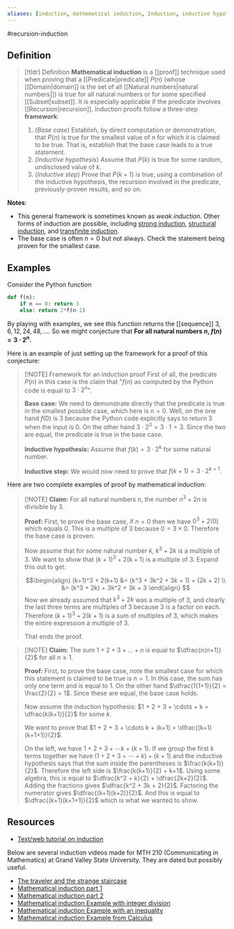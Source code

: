 ```yaml
---
aliases: [induction, mathematical induction, Induction, inductive hypothesis]
--- 
```


#recursion-induction 

## Definition 

> [!tldr] Definition
> **Mathematical induction** is a [[proof]] technique used when proving that a [[Predicate|predicate]] $P(n)$ (whose [[Domain|domain]] is the set of all [[Natural numbers|natural numbers]]) is true for all natural numbers or for some specified [[Subset|subset]]. It is especially applicable if the predicate involves [[Recursion|recursion]]. Induction proofs follow a three-step **framework**: 
> 1. (*Base case*) Establish, by direct computation or demonstration, that $P(n)$ is true for the smallest value of $n$ for which it is claimed to be true. That is, establish that the base case leads to a true statement.  
> 2. (*Inductive hypothesis*) Assume that $P(k)$ is true for some random, undisclosed value of $k$. 
> 3. (*Inductive step*) Prove that $P(k+1)$ is true, using a combination of the inductive hypothesis, the recursion involved in the predicate, previously-proven results, and so on. 

**Notes**: 
- This general framework is sometimes known as *weak induction*. Other forms of induction are possible, including [strong induction](https://ocw.mit.edu/courses/6-042j-mathematics-for-computer-science-fall-2010/resources/lecture-3-strong-induction/), [structural induction](https://www.cs.umd.edu/class/summer2016/cmsc250/files/slides/structuralInduction.pdf), and [transfinite induction](https://mathworld.wolfram.com/TransfiniteInduction.html). 
- The base case is often $n = 0$ but not always. Check the statement being proven for the smallest case.

## Examples 

Consider the Python function
```python
def f(n): 
	if n == 0: return 3
	else: return 2*f(n-1)
```

By playing with examples, we see this function returns the [[sequence]] $3, 6, 12, 24, 48, \dots$. So we might conjecture that **For all natural numbers $n$, $f(n) = 3 \cdot 2^n$.** 

Here is an example of just setting up the framework for a proof of this conjecture: 

> [!NOTE] Framework for an induction proof
> First of all, the predicate $P(n)$ in this case is the claim that "$f(n)$ as computed by the Python code is equal to $3 \cdot 2^n$". 
> 
> **Base case:** We need to demonstrate directly that the predicate is true in the smallest possible case, which here is $n=0$. Well, on the one hand $f(0)$ is 3 because the Python code explicitly says to return 3 when the input is 0. On the other hand $3 \cdot 2^0 = 3 \cdot 1 = 3$. Since the two are equal, the predicate is true in the base case. 
> 
> **Inductive hypothesis:** Assume that $f(k) = 3 \cdot 2^k$ for some natural number. 
> 
> **Inductive step:** We would now need to prove that $f(k+1) = 3 \cdot 2^{k+1}$. 


Here are two complete examples of proof by mathematical induction: 

> [!NOTE] **Claim:** For all natural numbers $n$, the number $n^3 + 2n$ is divisible by $3$. 
> 
> **Proof:** First, to prove the base case, if $n=0$ then we have $0^3 + 2(0)$ which equals $0$. This is a multiple of $3$ because $0 = 3 \times 0$. Therefore the base case is proven. 
> 
> Now assume that for some natural number $k$, $k^3 + 2k$ is a multiple of 3. We want to show that $(k+1)^3 + 2(k+1)$ is a multiple of 3. Expand this out to get: 
> 
> $$\begin{align}
> (k+1)^3 + 2(k+1) &= (k^3 + 3k^2 + 3k + 1) + (2k + 2) \\
>    &= (k^3 + 2k) + 3k^2 + 3k + 3
> \end{align}
> $$
> Now we already assumed that $k^3 + 2k$ was a multiple of 3, and clearly the last three terms are multiples of 3 because 3 is a factor on each. Therefore $(k+1)^3 + 2(k+1)$ is a sum of multiples of 3, which makes the entire expression a multiple of 3. 
> 
> That ends the proof.   

> [!NOTE] **Claim:** The sum $1 + 2 + 3 + \dots + n$ is equal to $\dfrac{n(n+1)}{2}$ for all $n \geq 1$. 
> 
> **Proof:** First, to prove the base case, note the smallest case for which this statement is claimed to be true is $n=1$. In this case, the sum has only one term and is equal to $1$. On the other hand $\dfrac{1(1+1)}{2} = \frac{2}{2} = 1$. Since these are equal, the base case holds. 
> 
> Now assume the induction hypothesis: $1 + 2 + 3 + \cdots + k = \dfrac{k(k+1)}{2}$ for some $k$. 
> 
> We want to prove that $1 + 2 + 3 + \cdots k + (k+1) = \dfrac{(k+1)(k+1+1)}{2}$. 
> 
> On the left, we have $1 + 2 + 3 + \cdots k + (k+1)$. If we group the first $k$ terms together we have $(1 + 2 + 3 + \cdots + k) + (k+1)$ and the inductive hypothesis says that the sum inside the parentheses is $\frac{k(k+1)}{2}$. Therefore the left side is $\frac{k(k+1)}{2} + k+1$. Using some algebra, this is equal to $\dfrac{k^2 + k}{2} + \dfrac{2k+2}{2}$. Adding the fractions gives $\dfrac{k^2 + 3k + 2}{2}$. Factoring the numerator gives $\dfrac{(k+1)(k+2)}{2}$. And this is equal to $\dfrac{(k+1)(k+1+1)}{2}$ which is what we wanted to show. 
> 

## Resources 

* [Text/web tutorial on induction](https://hackmd.io/QtgTZTnRQkeQYoe8BObF4A?view)

Below are several induction videos made for MTH 210 (Communicating in Mathematics) at Grand Valley State University. They are dated but possibly useful. 

- [The traveler and the strange staircase](https://www.youtube.com/watch?v=9LwAtbXSB3A&list=PL2419488168AE7001&index=51&pp=iAQB)
- [Mathematical induction part 1](https://www.youtube.com/watch?v=JTj6ID4-084&list=PL2419488168AE7001&index=52&pp=iAQB)
- [Mathematical induction part 2](https://www.youtube.com/watch?v=1H0gg3fMYVA&list=PL2419488168AE7001&index=53&pp=iAQB)
- [Mathematical induction Example with integer division](https://www.youtube.com/watch?v=ayX6PxB3z40&list=PL2419488168AE7001&index=54&pp=iAQB)
- [Mathematical induction Example with an inequality](https://www.youtube.com/watch?v=upzROTcbAnk&list=PL2419488168AE7001&index=55&pp=iAQB)
- [Mathematical induction Example from Calculus](https://www.youtube.com/watch?v=GQ9fUZxmN8I&list=PL2419488168AE7001&index=56&pp=iAQB)
